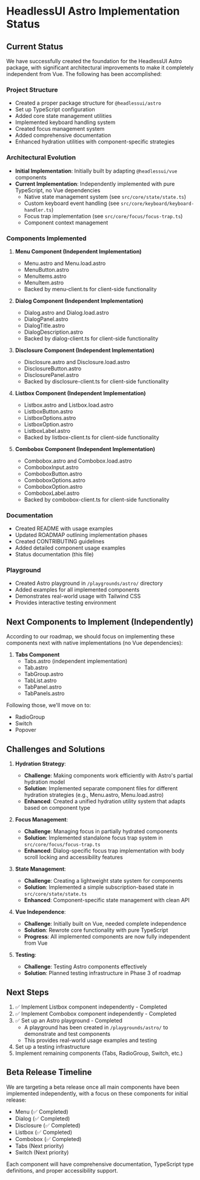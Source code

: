 # HeadlessUI Astro Implementation Status

## Current Status

We have successfully created the foundation for the HeadlessUI Astro package, with significant architectural improvements to make it completely independent from Vue. The following has been accomplished:

### Project Structure

- Created a proper package structure for `@headlessui/astro`
- Set up TypeScript configuration
- Added core state management utilities
- Implemented keyboard handling system
- Created focus management system
- Added comprehensive documentation
- Enhanced hydration utilities with component-specific strategies

### Architectural Evolution

- **Initial Implementation**: Initially built by adapting `@headlessui/vue` components
- **Current Implementation**: Independently implemented with pure TypeScript, no Vue dependencies
  - Native state management system (see `src/core/state/state.ts`)
  - Custom keyboard event handling (see `src/core/keyboard/keyboard-handler.ts`)
  - Focus trap implementation (see `src/core/focus/focus-trap.ts`)
  - Component context management

### Components Implemented

1. **Menu Component (Independent Implementation)**
   - Menu.astro and Menu.load.astro
   - MenuButton.astro
   - MenuItems.astro
   - MenuItem.astro
   - Backed by menu-client.ts for client-side functionality

2. **Dialog Component (Independent Implementation)**
   - Dialog.astro and Dialog.load.astro
   - DialogPanel.astro
   - DialogTitle.astro
   - DialogDescription.astro
   - Backed by dialog-client.ts for client-side functionality

3. **Disclosure Component (Independent Implementation)**
   - Disclosure.astro and Disclosure.load.astro
   - DisclosureButton.astro
   - DisclosurePanel.astro
   - Backed by disclosure-client.ts for client-side functionality

4. **Listbox Component (Independent Implementation)**
   - Listbox.astro and Listbox.load.astro
   - ListboxButton.astro
   - ListboxOptions.astro
   - ListboxOption.astro
   - ListboxLabel.astro
   - Backed by listbox-client.ts for client-side functionality

5. **Combobox Component (Independent Implementation)**
   - Combobox.astro and Combobox.load.astro
   - ComboboxInput.astro
   - ComboboxButton.astro
   - ComboboxOptions.astro
   - ComboboxOption.astro
   - ComboboxLabel.astro
   - Backed by combobox-client.ts for client-side functionality

### Documentation

- Created README with usage examples
- Updated ROADMAP outlining implementation phases
- Created CONTRIBUTING guidelines
- Added detailed component usage examples
- Status documentation (this file)

### Playground

- Created Astro playground in `/playgrounds/astro/` directory
- Added examples for all implemented components
- Demonstrates real-world usage with Tailwind CSS
- Provides interactive testing environment

## Next Components to Implement (Independently)

According to our roadmap, we should focus on implementing these components next with native implementations (no Vue dependencies):

1. **Tabs Component**
   - Tabs.astro (independent implementation)
   - Tab.astro
   - TabGroup.astro
   - TabList.astro
   - TabPanel.astro
   - TabPanels.astro

Following those, we'll move on to:
- RadioGroup
- Switch
- Popover

## Challenges and Solutions

1. **Hydration Strategy**: 
   - **Challenge**: Making components work efficiently with Astro's partial hydration model
   - **Solution**: Implemented separate component files for different hydration strategies (e.g., Menu.astro, Menu.load.astro)
   - **Enhanced**: Created a unified hydration utility system that adapts based on component type

2. **Focus Management**:
   - **Challenge**: Managing focus in partially hydrated components
   - **Solution**: Implemented standalone focus trap system in `src/core/focus/focus-trap.ts`
   - **Enhanced**: Dialog-specific focus trap implementation with body scroll locking and accessibility features

3. **State Management**:
   - **Challenge**: Creating a lightweight state system for components
   - **Solution**: Implemented a simple subscription-based state in `src/core/state/state.ts`
   - **Enhanced**: Component-specific state management with clean API

4. **Vue Independence**:
   - **Challenge**: Initially built on Vue, needed complete independence
   - **Solution**: Rewrote core functionality with pure TypeScript
   - **Progress**: All implemented components are now fully independent from Vue

5. **Testing**:
   - **Challenge**: Testing Astro components effectively
   - **Solution**: Planned testing infrastructure in Phase 3 of roadmap

## Next Steps

1. ✅ Implement Listbox component independently - Completed
2. ✅ Implement Combobox component independently - Completed
3. ✅ Set up an Astro playground - Completed
   - A playground has been created in `/playgrounds/astro/` to demonstrate and test components
   - This provides real-world usage examples and testing
4. Set up a testing infrastructure
5. Implement remaining components (Tabs, RadioGroup, Switch, etc.)

## Beta Release Timeline

We are targeting a beta release once all main components have been implemented independently, with a focus on these components for initial release:

- Menu (✅ Completed)
- Dialog (✅ Completed)
- Disclosure (✅ Completed)
- Listbox (✅ Completed)
- Combobox (✅ Completed)
- Tabs (Next priority)
- Switch (Next priority)

Each component will have comprehensive documentation, TypeScript type definitions, and proper accessibility support.